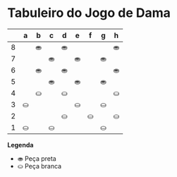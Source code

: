 # Tabuleiro do Jogo de Dama

|   | a | b | c | d | e | f | g | h |
|---|---|---|---|---|---|---|---|---|
| 8 |   | ⛂ |   | ⛂ |   |   |   | ⛂ |
| 7 |  |   | ⛂ |   | ⛂ |   |  ⛂|   |
| 6 |   |  ⛂ |   | ⛂ |   |  |   | ⛂ |
| 5 |   |   | ⛂  |   |  ⛂ |   | ⛂  |   |
| 4 |   | ⛀ |   | ⛀ |   |   |   | ⛀ |
| 3 | ⛀ |   |   |   | ⛀ |   | ⛀ |   |
| 2 |   |   |   | ⛀ |   | ⛀ |   | ⛀ |
| 1 | ⛀ |   | ⛀ |   |   |   | ⛀ |   |

**Legenda**

- ⛂ Peça preta
- ⛀ Peça branca
